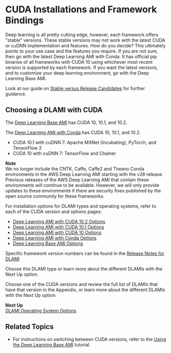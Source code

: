 # CUDA Installations and Framework Bindings<a name="overview-cuda"></a>

Deep learning is all pretty cutting edge, however, each framework offers "stable" versions\. These stable versions may not work with the latest CUDA or cuDNN implementation and features\. How do you decide? This ultimately points to your use case and the features you require\. If you are not sure, then go with the latest Deep Learning AMI with Conda\. It has official pip binaries of all frameworks with CUDA 10 using whichever most recent version is supported by each framework\. If you want the latest versions, and to customize your deep learning environment, go with the Deep Learning Base AMI\.

Look at our guide on [Stable versus Release Candidates](overview-conda.md#overview-conda-stability) for further guidance\.

## Choosing a DLAMI with CUDA<a name="w103aab7b5c17b7"></a>

The [Deep Learning Base AMI](overview-base.md) has CUDA 10, 10\.1, and 10\.2\.

The [Deep Learning AMI with Conda](overview-conda.md) has CUDA 10, 10\.1, and 10\.2\.
+ CUDA 10\.1 with cuDNN 7: Apache MXNet \(Incubating\), PyTorch, and TensorFlow 2
+ CUDA 10 with cuDNN 7: TensorFlow and Chainer

**Note**  
We no longer include the CNTK, Caffe, Caffe2 and Theano Conda environments in the AWS Deep Learning AMI starting with the v28 release\. Previous releases of the AWS Deep Learning AMI that contain these environments will continue to be available\. However, we will only provide updates to these environments if there are security fixes published by the open source community for these frameworks\.

For installation options for DLAMI types and operating systems, refer to each of the CUDA version and options pages:
+ [Deep Learning AMI with CUDA 10\.2 Options](cuda10-2.md)
+ [Deep Learning AMI with CUDA 10\.1 Options](cuda10-1.md)
+ [Deep Learning AMI with CUDA 10 Options](cuda10.md)
+ [Deep Learning AMI with Conda Options](conda.md)
+ [Deep Learning Base AMI Options](base.md)

Specific framework version numbers can be found in the [Release Notes for DLAMI](appendix-ami-release-notes.md)

Choose this DLAMI type or learn more about the different DLAMIs with the Next Up option\.

Choose one of the CUDA versions and review the full list of DLAMIs that have that version in the Appendix, or learn more about the different DLAMIs with the Next Up option\.

**Next Up**  
[DLAMI Operating System Options](overview-os.md)

## Related Topics<a name="w103aab7b5c17b9"></a>
+ For instructions on switching between CUDA versions, refer to the [Using the Deep Learning Base AMI](tutorial-base.md) tutorial\.